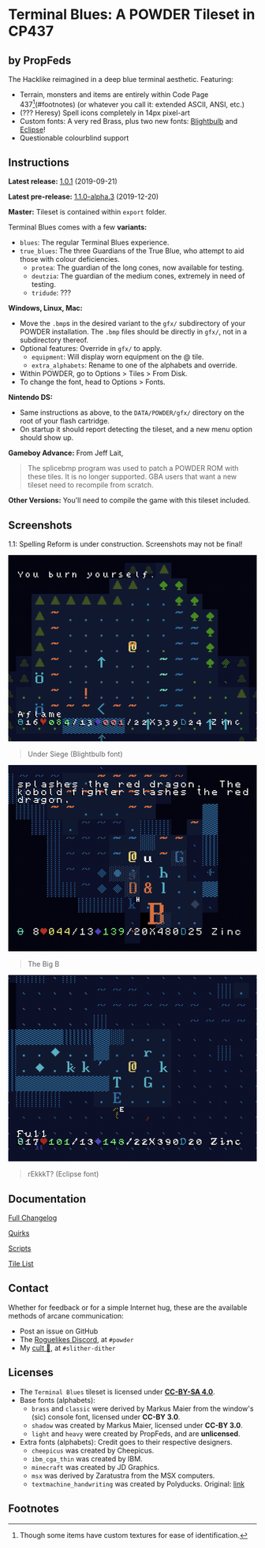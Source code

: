 # Terminal Blues: A POWDER Tileset in CP437

## by PropFeds

The Hacklike reimagined in a deep blue terminal aesthetic. Featuring:

- Terrain, monsters and items are entirely within Code Page 437[^1](#footnotes)
(or whatever you call it: extended ASCII, ANSI, etc.)
- (??? Heresy) Spell icons completely in 14px pixel-art
- Custom fonts: A very red Brass, plus two new fonts:
[Blightbulb](extras/lore/blightbulb.md) and [Eclipse](extras/lore/eclipse.md)!
- Questionable colourblind support

## Instructions

**Latest release:**
[1.0.1](https://github.com/PropFeds/terminal-blues/releases/latest) (2019-09-21)

**Latest pre-release:**
[1.1.0-alpha.3](https://github.com/PropFeds/terminal-blues/releases/tag/1.1.0-alpha.3) (2019-12-20)

**Master:** Tileset is contained within `export` folder.

Terminal Blues comes with a few **variants:**

- `blues`: The regular Terminal Blues experience.
- `true_blues`: The three Guardians of the True Blue, who attempt to aid those
with colour deficiencies.
  - `protea`: The guardian of the long cones, now available for testing.
  - `deutzia`: The guardian of the medium cones, extremely in need of testing.
  - `tridude`: ???

**Windows, Linux, Mac:**

- Move the `.bmp`s in the desired variant to the `gfx/` subdirectory of your
POWDER installation.
The `.bmp` files should be directly in `gfx/`, not in a subdirectory thereof.
- Optional features: Override in `gfx/` to apply.
  - `equipment`: Will display worn equipment on the @ tile.
  - `extra_alphabets`: Rename to one of the alphabets and override.
- Within POWDER, go to Options > Tiles > From Disk.
- To change the font, head to Options > Fonts.

**Nintendo DS:**

- Same instructions as above, to the `DATA/POWDER/gfx/` directory on the root
of your flash cartridge.
- On startup it should report detecting the tileset, and a new menu option
should show up.

**Gameboy Advance:**
From Jeff Lait,

> The splicebmp program was used to patch a POWDER ROM with these tiles.
> It is no longer supported. GBA users that want a new tileset need to recompile
> from scratch.

**Other Versions:**
You'll need to compile the game with this tileset included.

## Screenshots

1.1: Spelling Reform is under construction. Screenshots may not be final!

![screenshot-0](extras/images/press_kit/screenshot-0.png "Under Siege")

> Under Siege (Blightbulb font)

![screenshot-1](extras/images/press_kit/screenshot-1.png "The Big B")

> The Big B

![screenshot-3](extras/images/press_kit/screenshot-3.png "rEkkkT?")

> rEkkkT? (Eclipse font)

## Documentation

[Full Changelog](docs/changelog.md)

[Quirks](docs/quirks.md)

[Scripts](docs/scripts.md)

[Tile List](docs/tilelist.md)

## Contact

Whether for feedback or for a simple Internet hug, these are the available
methods of arcane communication:

- Post an issue on GitHub
- The [Roguelikes Discord](https://discord.gg/tJt4kMM), at `#powder`
- My [cult 👀](https://discord.gg/AxMZJyg), at `#slither-dither`

## Licenses

- The `Terminal Blues` tileset is licensed under [**CC-BY-SA 4.0**](license.md).
- Base fonts (alphabets):
  - `brass` and `classic` were derived by Markus Maier from the window's (sic)
  console font, licensed under **CC-BY 3.0**.
  - `shadow` was created by Markus Maier, licensed under **CC-BY 3.0**.
  - `light` and `heavy` were created by PropFeds, and are **unlicensed**.
- Extra fonts (alphabets): Credit goes to their respective designers.
  - `cheepicus` was created by Cheepicus.
  - `ibm_cga_thin` was created by IBM.
  - `minecraft` was created by JD Graphics.
  - `msx` was derived by Zaratustra from the MSX computers.
  - `textmachine_handwriting` was created by Polyducks. Original:
  [link](https://polyducks.itch.io/textmachine-handwriting-font)

## Footnotes

[^1]: Though some items have custom textures for ease of identification.
